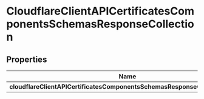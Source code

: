 # CloudflareClientAPICertificatesComponentsSchemasResponseCollection

## Properties
Name | Type | Description | Notes
------------ | ------------- | ------------- | -------------
**cloudflareClientAPICertificatesComponentsSchemasResponseCollectionResult** | [**List&lt;ComponentsSchemasCertificates&gt;**](ComponentsSchemasCertificates.md) |  |  [optional]
